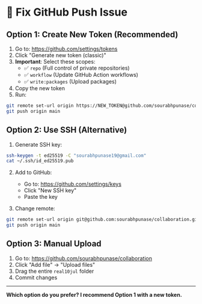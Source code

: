 # 🔧 Fix GitHub Push Issue

## **Option 1: Create New Token (Recommended)**

1. Go to: https://github.com/settings/tokens
2. Click "Generate new token (classic)"
3. **Important**: Select these scopes:
   - ✅ `repo` (Full control of private repositories)
   - ✅ `workflow` (Update GitHub Action workflows)
   - ✅ `write:packages` (Upload packages)
4. Copy the new token
5. Run:
```bash
git remote set-url origin https://NEW_TOKEN@github.com/sourabhpunase/collaboration.git
git push origin main
```

## **Option 2: Use SSH (Alternative)**

1. Generate SSH key:
```bash
ssh-keygen -t ed25519 -C "sourabhpunase19@gmail.com"
cat ~/.ssh/id_ed25519.pub
```

2. Add to GitHub:
   - Go to: https://github.com/settings/keys
   - Click "New SSH key"
   - Paste the key

3. Change remote:
```bash
git remote set-url origin git@github.com:sourabhpunase/collaboration.git
git push origin main
```

## **Option 3: Manual Upload**

1. Go to: https://github.com/sourabhpunase/collaboration
2. Click "Add file" → "Upload files"
3. Drag the entire `real10jul` folder
4. Commit changes

---

**Which option do you prefer? I recommend Option 1 with a new token.**